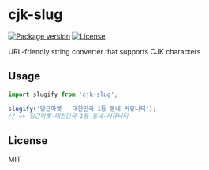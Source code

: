 # cjk-slug

[![Package version](https://img.shields.io/npm/v/cjk-slug)](https://npm.im/cjk-slug)
[![License](https://img.shields.io/npm/l/cjk-slug)](#License)

URL-friendly string converter that supports CJK characters

## Usage

```js
import slugify from 'cjk-slug';

slugify('당근마켓 - 대한민국 1등 동네 커뮤니티');
// => 당근마켓-대한민국-1등-동네-커뮤니티
```

## License

MIT
